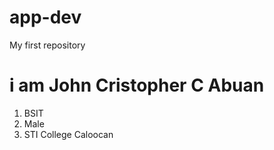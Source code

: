 # app-dev
My first repository
# i am John Cristopher C Abuan
1. BSIT
2. Male
3. STI College Caloocan
